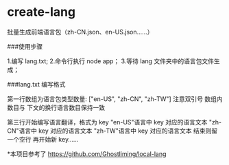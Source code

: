 # create-lang

批量生成前端语言包（zh-CN.json、en-US.json……）

###使用步骤

1.编写 lang.txt; 
2.命令行执行 node app； 
3.等待 lang 文件夹中的语言包文件生成；

###lang.txt 编写格式

第一行数组为语言包类型数量:
["en-US", "zh-CN", "zh-TW"]
注意双引号
数组内数目与 下文的换行语言数目保持一致

第三行开始编写语言翻译，格式为
key
"en-US"语言中 key 对应的语言文本
"zh-CN"语言中 key 对应的语言文本
"zh-TW"语言中 key 对应的语言文本
结束则留一个空行
再开始新 key……

*本项目参考了 https://github.com/Ghostliming/local-lang
